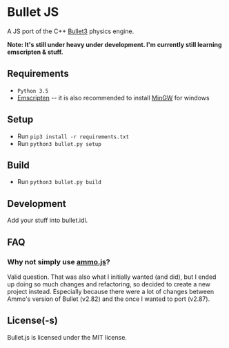 # Bullet JS

A JS port of the C++ [Bullet3](https://github.com/bulletphysics/bullet3) physics engine.

**Note: It's still under heavy under development. I'm currently still learning emscripten & stuff.**


## Requirements

* `Python 3.5`
* [Emscripten](https://kripken.github.io/emscripten-site/docs/getting_started/downloads.html) -- it is also recommended to install [MinGW](https://kripken.github.io/emscripten-site/docs/building_from_source/toolchain_what_is_needed.html#compiler-toolchain) for windows


## Setup

* Run `pip3 install -r requirements.txt`
* Run `python3 bullet.py setup`


## Build

* Run `python3 bullet.py build`


## Development

Add your stuff into bullet.idl.


## FAQ

### Why not simply use [ammo.js](https://github.com/kripken/ammo.js)?

Valid question. That was also what I initially wanted (and did), but I ended up doing so much changes and refactoring, so decided to create a new project instead. Especially because there were a lot of changes between Ammo's version of Bullet (v2.82) and the once I wanted to port (v2.87).

## License(-s)
Bullet.js is licensed under the MIT license.
